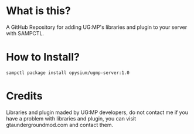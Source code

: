 # What is this?
A GitHub Repository for adding UG:MP's libraries and plugin to your server with SAMPCTL.

# How to Install?
```pawn
sampctl package install opysium/ugmp-server:1.0
```

# Credits
Libraries and plugin maded by UG:MP developers, do not contact me if you have a problem with libraries and plugin, you can visit gtaundergroundmod.com and contact them.
